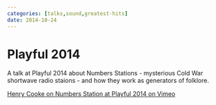 ```yaml
---
categories: [talks,sound,greatest-hits]
date: 2014-10-24
---
```


# Playful 2014

A talk at Playful 2014 about Numbers Stations - mysterious Cold War shortwave radio staions - and how they work as generators of folklore.

[Henry Cooke on Numbers Station at Playful 2014 on Vimeo](https://vimeo.com/113088352)